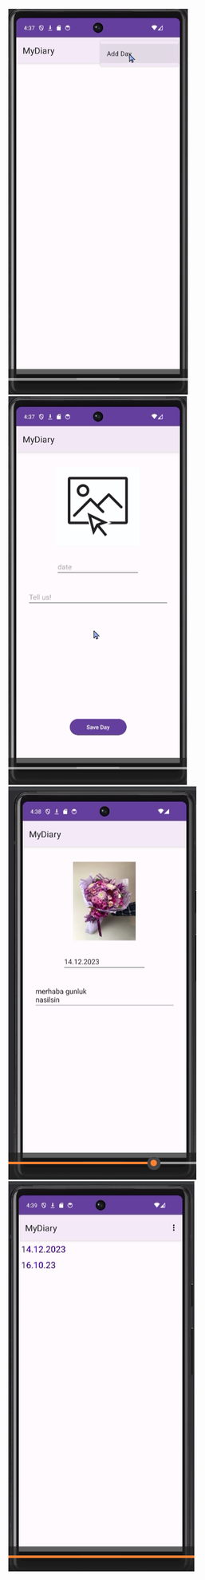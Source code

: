 

![GitHub Logo](https://github.com/nazankorkmaz/DiaryApp/blob/master/Ekran%20g%C3%B6r%C3%BCnt%C3%BCs%C3%BC%202024-04-07%20201507.png)
![GitHub Logo](https://github.com/nazankorkmaz/DiaryApp/blob/master/Ekran%20g%C3%B6r%C3%BCnt%C3%BCs%C3%BC%202024-04-07%20201526.png)
![GitHub Logo](https://github.com/nazankorkmaz/DiaryApp/blob/master/Ekran%20g%C3%B6r%C3%BCnt%C3%BCs%C3%BC%202024-04-07%20201605.png)
![GitHub Logo](https://github.com/nazankorkmaz/DiaryApp/blob/master/Ekran%20g%C3%B6r%C3%BCnt%C3%BCs%C3%BC%202024-04-07%20201645.png)
